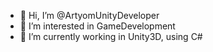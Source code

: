- 👋 Hi, I’m @ArtyomUnityDeveloper
- 👀 I’m interested in GameDevelopment
- 🌱 I’m currently working in Unity3D, using C# 


<!---
ArtyomUnityDeveloper/ArtyomUnityDeveloper is a ✨ special ✨ repository because its `README.md` (this file) appears on your GitHub profile.
You can click the Preview link to take a look at your changes.
--->
